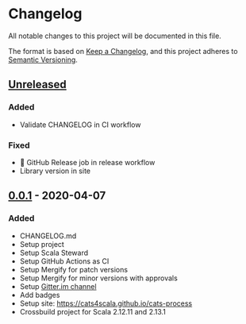 # Changelog

All notable changes to this project will be documented in this file.

The format is based on [Keep a Changelog](https://keepachangelog.com/en/1.0.0/), and this project adheres to [Semantic Versioning](https://semver.org/spec/v2.0.0.html).

## [Unreleased]
### Added
- Validate CHANGELOG in CI workflow

### Fixed
- :rocket: GitHub Release job in release workflow
- Library version in site

## [0.0.1] - 2020-04-07
### Added
- CHANGELOG.md
- Setup project
- Setup Scala Steward
- Setup GitHub Actions as CI
- Setup Mergify for patch versions
- Setup Mergify for minor versions with approvals
- Setup [Gitter.im channel](https://gitter.im/cats4scala/cats-process)
- Add badges
- Setup site: https://cats4scala.github.io/cats-process
- Crossbuild project for Scala 2.12.11 and 2.13.1

[Unreleased]: https://github.com/cats4scala/cats-process/tree/v0.0.1...HEAD
[0.0.1]: https://github.com/cats4scala/cats-process/compare/4ee110a...v0.0.1

